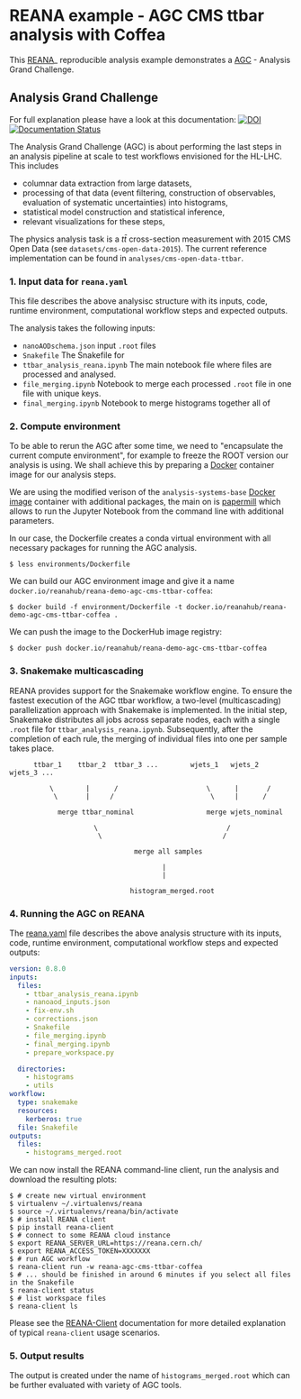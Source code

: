 # REANA example - AGC CMS ttbar analysis with Coffea

This [REANA](http://www.reana.io/)_ reproducible analysis example demonstrates
a  [AGC](https://arxiv.org/abs/1010.2506) - Analysis Grand Challenge.

## Analysis Grand Challenge

For full explanation please have a look at this documentation:
[![DOI](https://zenodo.org/badge/DOI/10.5281/zenodo.7274936.svg)](https://doi.org/10.5281/zenodo.7274936)
[![Documentation Status](https://readthedocs.org/projects/agc/badge/?version=latest)](https://agc.readthedocs.io/en/latest/?badge=latest)

The Analysis Grand Challenge (AGC) is about performing the last steps in an analysis pipeline at scale to test workflows envisioned for the HL-LHC.
This includes

- columnar data extraction from large datasets,
- processing of that data (event filtering, construction of observables, evaluation of systematic uncertainties) into histograms,
- statistical model construction and statistical inference,
- relevant visualizations for these steps,

The physics analysis task is a $t\bar{t}$ cross-section measurement with 2015 CMS Open Data (see `datasets/cms-open-data-2015`).
The current reference implementation can be found in `analyses/cms-open-data-ttbar`.

### 1. Input data for ``reana.yaml`` 
This file describes the above analysisc structure with its inputs, code, runtime environment, computational workflow steps and expected outputs.

The analysis takes the following inputs:

- ``nanoAODschema.json`` input `.root` files
- ``Snakefile`` The Snakefile for 
- ``ttbar_analysis_reana.ipynb`` The main notebook file where files are processed and analysed.
- ``file_merging.ipynb`` Notebook to merge each processed `.root` file in one file with unique keys.
- ``final_merging.ipynb`` Notebook to merge histograms together all of 

### 2. Compute environment 

To be able to rerun the AGC after some time, we need to
"encapsulate the current compute environment", for example to freeze the ROOT version our
analysis is using. We shall achieve this by preparing a [Docker](https://www.docker.com/)
container image for our analysis steps.

We are using the modified verison of the ``analysis-systems-base`` [Docker image](https://github.com/iris-hep/analysis-systems-base) container with additional packages, the main on is [papermill](https://papermill.readthedocs.io/en/latest/) which allows to run the Jupyter Notebook from the command line with additional parameters.

In our case, the Dockerfile creates a conda virtual environment with all necessary packages for running the AGC analysis.

```console
$ less environments/Dockerfile
```

We can build our AGC environment image and give it a name
`docker.io/reanahub/reana-demo-agc-cms-ttbar-coffea`:

```console
$ docker build -f environment/Dockerfile -t docker.io/reanahub/reana-demo-agc-cms-ttbar-coffea .
```

We can push the image to the DockerHub image registry:

```console
$ docker push docker.io/reanahub/reana-demo-agc-cms-ttbar-coffea
```

### 3. Snakemake multicascading
REANA provides support for the Snakemake workflow engine. To ensure the fastest execution of the AGC ttbar workflow, a two-level (multicascading) parallelization approach with Snakemake is implemented.
In the initial step, Snakemake distributes all jobs across separate nodes, each with a single `.root` file for `ttbar_analysis_reana.ipynb`. 
Subsequently, after the completion of each rule, the merging of individual files into one per sample takes place.

          ttbar_1    ttbar_2  ttbar_3 ...        wjets_1   wjets_2   wjets_3 ...

              \        |      /                      \      |       /
               \       |     /                        \     |      /

                merge ttbar_nominal                  merge wjets_nominal

                         \                                /
                          \                              /

                                   merge all samples

                                          |
                                          |

                                  histogram_merged.root


### 4. Running the AGC on REANA

The [reana.yaml](reana.yaml) file describes the above analysis
structure with its inputs, code, runtime environment, computational workflow steps and
expected outputs:

```yaml
version: 0.8.0
inputs:
  files:
    - ttbar_analysis_reana.ipynb 
    - nanoaod_inputs.json
    - fix-env.sh
    - corrections.json
    - Snakefile
    - file_merging.ipynb
    - final_merging.ipynb
    - prepare_workspace.py

  directories:
    - histograms
    - utils
workflow:
  type: snakemake
  resources:
    kerberos: true
  file: Snakefile
outputs:
  files:
    - histograms_merged.root
```

We can now install the REANA command-line client, run the analysis and download the
resulting plots:

```console
$ # create new virtual environment
$ virtualenv ~/.virtualenvs/reana
$ source ~/.virtualenvs/reana/bin/activate
$ # install REANA client
$ pip install reana-client
$ # connect to some REANA cloud instance
$ export REANA_SERVER_URL=https://reana.cern.ch/
$ export REANA_ACCESS_TOKEN=XXXXXXX
$ # run AGC workflow
$ reana-client run -w reana-agc-cms-ttbar-coffea
$ # ... should be finished in around 6 minutes if you select all files in the Snakefile
$ reana-client status
$ # list workspace files
$ reana-client ls
```

Please see the [REANA-Client](https://reana-client.readthedocs.io/) documentation for
more detailed explanation of typical `reana-client` usage scenarios.

### 5. Output results

The output is created under the name of ``histograms_merged.root`` which can be further evaluated with variety of AGC tools.




